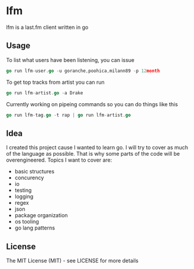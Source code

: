 # lfm

lfm is a last.fm client written in go

## Usage

To list what users have been listening, you can issue

```go
go run lfm-user.go -u goranche,poohica,milann89 -p 12month
```

To get top tracks from artist you can run

```go
go run lfm-artist.go -a Drake
```

Currently working on pipeing commands so you can do things like this

```go
go run lfm-tag.go -t rap | go run lfm-artist.go
```

## Idea 

I created this project cause I wanted to learn go. I will try to cover as much of the language as possible. That is why some parts of the code will be overengineered. Topics I want to cover are:

- basic structures
- concurency
- io
- testing
- logging
- regex
- json
- package organization
- os tooling
- go lang patterns


## License

The MIT License (MIT) - see LICENSE for more details